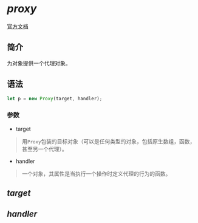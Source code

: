 # *proxy*

[官方文档](https://developer.mozilla.org/zh-CN/docs/Web/JavaScript/Reference/Global_Objects/Proxy)

## 简介

为对象提供一个代理对象。

## 语法

```js
let p = new Proxy(target, handler);
```

### 参数

* target

> 用`Proxy`包装的目标对象（可以是任何类型的对象，包括原生数组，函数，甚至另一个代理）。

* handler

> 一个对象，其属性是当执行一个操作时定义代理的行为的函数。

## *target*
## *handler*